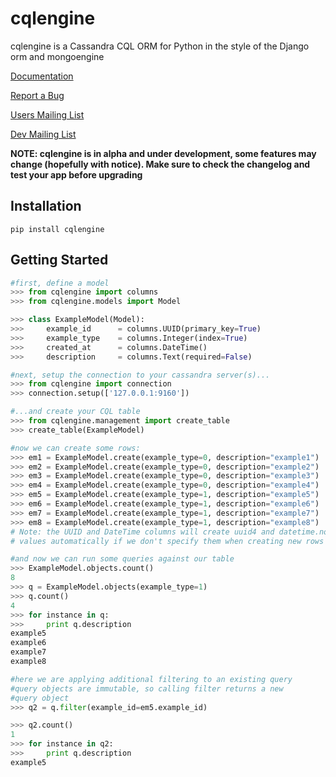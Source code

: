 cqlengine
===============

cqlengine is a Cassandra CQL ORM for Python in the style of the Django orm and mongoengine

[Documentation](https://github.com/bdeggleston/cqlengine/wiki/Documentation)

[Report a Bug](https://github.com/bdeggleston/cqlengine/issues)

[Users Mailing List](https://groups.google.com/forum/?fromgroups#!forum/cqlengine-users)

[Dev Mailing List](https://groups.google.com/forum/?fromgroups#!forum/cqlengine-dev)

**NOTE: cqlengine is in alpha and under development, some features may change (hopefully with notice). Make sure to check the changelog and test your app before upgrading**

## Installation
```
pip install cqlengine
```

## Getting Started

```python
#first, define a model
>>> from cqlengine import columns
>>> from cqlengine.models import Model

>>> class ExampleModel(Model):
>>>     example_id      = columns.UUID(primary_key=True)  
>>>     example_type    = columns.Integer(index=True)
>>>     created_at      = columns.DateTime()
>>>     description     = columns.Text(required=False)

#next, setup the connection to your cassandra server(s)...
>>> from cqlengine import connection
>>> connection.setup(['127.0.0.1:9160'])

#...and create your CQL table
>>> from cqlengine.management import create_table
>>> create_table(ExampleModel)

#now we can create some rows:
>>> em1 = ExampleModel.create(example_type=0, description="example1")
>>> em2 = ExampleModel.create(example_type=0, description="example2")
>>> em3 = ExampleModel.create(example_type=0, description="example3")
>>> em4 = ExampleModel.create(example_type=0, description="example4")
>>> em5 = ExampleModel.create(example_type=1, description="example5")
>>> em6 = ExampleModel.create(example_type=1, description="example6")
>>> em7 = ExampleModel.create(example_type=1, description="example7")
>>> em8 = ExampleModel.create(example_type=1, description="example8")
# Note: the UUID and DateTime columns will create uuid4 and datetime.now
# values automatically if we don't specify them when creating new rows

#and now we can run some queries against our table
>>> ExampleModel.objects.count()
8
>>> q = ExampleModel.objects(example_type=1)
>>> q.count()
4
>>> for instance in q:
>>>     print q.description
example5
example6
example7
example8

#here we are applying additional filtering to an existing query
#query objects are immutable, so calling filter returns a new
#query object
>>> q2 = q.filter(example_id=em5.example_id)

>>> q2.count()
1
>>> for instance in q2:
>>>     print q.description
example5
```
